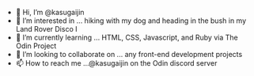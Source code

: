 - 👋 Hi, I’m @kasugaijin
- 👀 I’m interested in ... hiking with my dog and heading in the bush in my Land Rover Disco I
- 🌱 I’m currently learning ... HTML, CSS, Javascript, and Ruby via The Odin Project
- 💞️ I’m looking to collaborate on ... any front-end development projects
- 📫 How to reach me ...@kasugaijin on the Odin discord server

<!---
kasugaijin/kasugaijin is a ✨ special ✨ repository because its `README.md` (this file) appears on your GitHub profile.
You can click the Preview link to take a look at your changes.
--->
